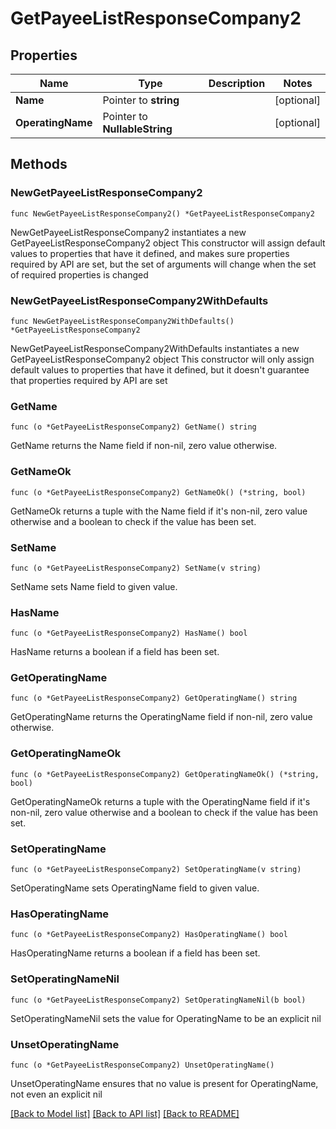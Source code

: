 # GetPayeeListResponseCompany2

## Properties

Name | Type | Description | Notes
------------ | ------------- | ------------- | -------------
**Name** | Pointer to **string** |  | [optional] 
**OperatingName** | Pointer to **NullableString** |  | [optional] 

## Methods

### NewGetPayeeListResponseCompany2

`func NewGetPayeeListResponseCompany2() *GetPayeeListResponseCompany2`

NewGetPayeeListResponseCompany2 instantiates a new GetPayeeListResponseCompany2 object
This constructor will assign default values to properties that have it defined,
and makes sure properties required by API are set, but the set of arguments
will change when the set of required properties is changed

### NewGetPayeeListResponseCompany2WithDefaults

`func NewGetPayeeListResponseCompany2WithDefaults() *GetPayeeListResponseCompany2`

NewGetPayeeListResponseCompany2WithDefaults instantiates a new GetPayeeListResponseCompany2 object
This constructor will only assign default values to properties that have it defined,
but it doesn't guarantee that properties required by API are set

### GetName

`func (o *GetPayeeListResponseCompany2) GetName() string`

GetName returns the Name field if non-nil, zero value otherwise.

### GetNameOk

`func (o *GetPayeeListResponseCompany2) GetNameOk() (*string, bool)`

GetNameOk returns a tuple with the Name field if it's non-nil, zero value otherwise
and a boolean to check if the value has been set.

### SetName

`func (o *GetPayeeListResponseCompany2) SetName(v string)`

SetName sets Name field to given value.

### HasName

`func (o *GetPayeeListResponseCompany2) HasName() bool`

HasName returns a boolean if a field has been set.

### GetOperatingName

`func (o *GetPayeeListResponseCompany2) GetOperatingName() string`

GetOperatingName returns the OperatingName field if non-nil, zero value otherwise.

### GetOperatingNameOk

`func (o *GetPayeeListResponseCompany2) GetOperatingNameOk() (*string, bool)`

GetOperatingNameOk returns a tuple with the OperatingName field if it's non-nil, zero value otherwise
and a boolean to check if the value has been set.

### SetOperatingName

`func (o *GetPayeeListResponseCompany2) SetOperatingName(v string)`

SetOperatingName sets OperatingName field to given value.

### HasOperatingName

`func (o *GetPayeeListResponseCompany2) HasOperatingName() bool`

HasOperatingName returns a boolean if a field has been set.

### SetOperatingNameNil

`func (o *GetPayeeListResponseCompany2) SetOperatingNameNil(b bool)`

 SetOperatingNameNil sets the value for OperatingName to be an explicit nil

### UnsetOperatingName
`func (o *GetPayeeListResponseCompany2) UnsetOperatingName()`

UnsetOperatingName ensures that no value is present for OperatingName, not even an explicit nil

[[Back to Model list]](../README.md#documentation-for-models) [[Back to API list]](../README.md#documentation-for-api-endpoints) [[Back to README]](../README.md)


